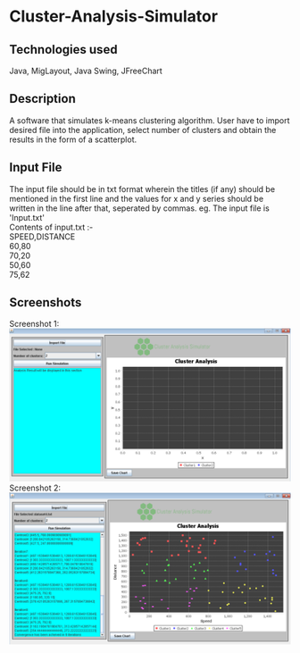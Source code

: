 # Cluster-Analysis-Simulator

## Technologies used
Java, MigLayout, Java Swing, JFreeChart

## Description
A software that simulates k-means clustering algorithm. User have to import desired file into the application, select number of clusters and obtain the results in the form of a scatterplot.

## Input File
The input file should be in txt format wherein the titles (if any) should be mentioned in the first line and the values for x and y series should be written in the line after that, seperated by commas. eg. The input file is 'Input.txt'
<br/>Contents of input.txt :- <br/>SPEED,DISTANCE<br/>60,80<br/>70,20<br/>50,60<br/>75,62

## Screenshots
Screenshot 1:<br/>
![alt text](/Cluster2.png)
<br/>
Screenshot 2:<br/>
![alt text](/Cluster1.png)
